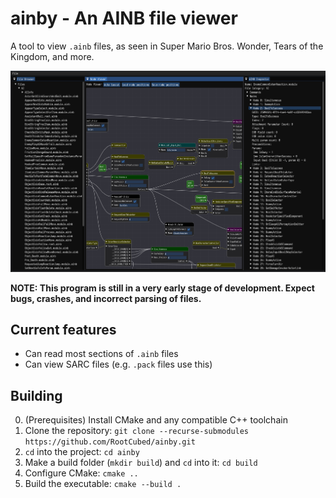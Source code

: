 # ainby -  An AINB file viewer

A tool to view `.ainb` files, as seen in Super Mario Bros. Wonder, Tears of the Kingdom, and more.

![Screenshot](screenshot.png "Screenshot of the program")

**NOTE: This program is still in a very early stage of development. Expect bugs, crashes, and incorrect parsing of files.**

## Current features

- Can read most sections of `.ainb` files
- Can view SARC files (e.g. `.pack` files use this)

## Building

0. (Prerequisites) Install CMake and any compatible C++ toolchain
1. Clone the repository: `git clone --recurse-submodules https://github.com/RootCubed/ainby.git`
2. `cd` into the project: `cd ainby`
3. Make a build folder (`mkdir build`) and `cd` into it: `cd build`
4. Configure CMake: `cmake ..`
5. Build the executable: `cmake --build .`
